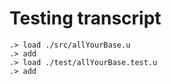 # Testing transcript

```ucm
.> load ./src/allYourBase.u
.> add
.> load ./test/allYourBase.test.u
.> add
```
